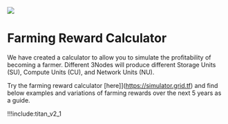 ![](img/becomefarmer.jpg )

# Farming Reward Calculator

We have created a calculator to allow you to simulate the profitability of becoming a farmer. Different 3Nodes will produce different Storage Units (SU), Compute Units (CU), and Network Units (NU).

Try the farming reward calculator [here]](https://simulator.grid.tf) and find below examples and variations of farming rewards over the next 5 years as a guide. 

!!!include:titan_v2_1


